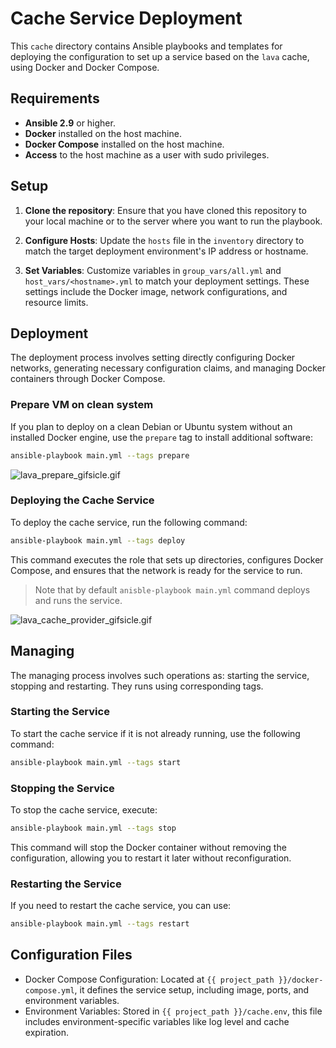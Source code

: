 # Cache Service Deployment

This `cache` directory contains Ansible playbooks and templates for deploying the configuration to set up a service based on the `lava` cache, using Docker and Docker Compose.

## Requirements

- **Ansible 2.9** or higher.
- **Docker** installed on the host machine.
- **Docker Compose** installed on the host machine.
- **Access** to the host machine as a user with sudo privileges.

## Setup

1. **Clone the repository**:
   Ensure that you have cloned this repository to your local machine or to the server where you want to run the playbook.

2. **Configure Hosts**:
   Update the `hosts` file in the `inventory` directory to match the target deployment environment's IP address or hostname.

3. **Set Variables**:
   Customize variables in `group_vars/all.yml` and `host_vars/<hostname>.yml` to match your deployment settings. These settings include the Docker image, network configurations, and resource limits.

## Deployment

The deployment process involves setting directly configuring Docker networks, generating necessary configuration claims, and managing Docker containers through Docker Compose.

### Prepare VM on clean system

If you plan to deploy on a clean Debian or Ubuntu system without an installed Docker engine, use the `prepare` tag to install additional software:
```bash
ansible-playbook main.yml --tags prepare
```
![lava_prepare_gifsicle.gif](..%2Fguides%2Flava_prepare_gifsicle.gif)

### Deploying the Cache Service

To deploy the cache service, run the following command:

```bash
ansible-playbook main.yml --tags deploy
```

This command executes the role that sets up directories, configures Docker Compose, and ensures that the network is ready for the service to run.

> Note that by default ```anisble-playbook main.yml``` command deploys and runs the service.

![lava_cache_provider_gifsicle.gif](..%2Fguides%2Flava_cache_provider_gifsicle.gif)

## Managing
The managing process involves such operations as: starting the service, stopping and restarting. They runs using corresponding tags.

### Starting the Service
To start the cache service if it is not already running, use the following command:

```bash
ansible-playbook main.yml --tags start
```

### Stopping the Service
To stop the cache service, execute:

```bash
ansible-playbook main.yml --tags stop
```

This command will stop the Docker container without removing the configuration, allowing you to restart it later without reconfiguration.

### Restarting the Service
If you need to restart the cache service, you can use:

```bash
ansible-playbook main.yml --tags restart
```

## Configuration Files

* Docker Compose Configuration: Located at `{{ project_path }}/docker-compose.yml`, it defines the service setup, including image, ports, and environment variables.
* Environment Variables: Stored in `{{ project_path }}/cache.env`, this file includes environment-specific variables like log level and cache expiration.
